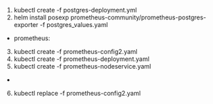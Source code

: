 1. kubectl create -f postgres-deployment.yml
2. helm install posexp prometheus-community/prometheus-postgres-exporter -f postgres_values.yaml

-   prometheus:

3. kubectl create -f prometheus-config2.yaml
4. kubectl create -f prometheus-deployment.yaml
5. kubectl create -f prometheus-nodeservice.yaml

-

6. kubectl replace -f prometheus-config2.yaml
